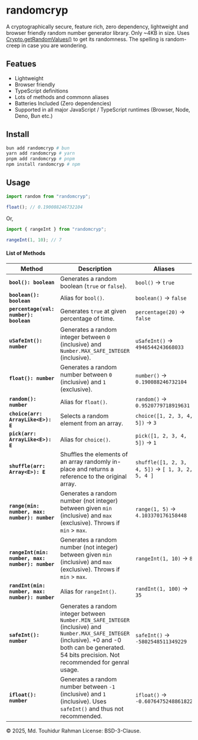# randomcryp

A cryptographically secure, feature rich, zero dependency, lightweight and browser friendly random number generator library. Only ~4KB in size.
Uses [Crypto.getRandomValues()](https://developer.mozilla.org/en-US/docs/Web/API/Crypto/getRandomValues) to get its randomness.
The spelling is random-creep in case you are wondering.

## Featues

- Lightweight
- Browser friendly
- TypeScript definitions
- Lots of methods and commonn aliases
- Batteries Included (Zero dependencies)
- Supported in all major JavaScript / TypeScript runtimes (Browser, Node, Deno, Bun etc.)

## Install

```bash
bun add randomcryp # bun
yarn add randomcryp # yarn
pnpm add randomcryp # pnpm
npm install randomcryp # npm
```

## Usage

```ts
import random from "randomcryp";

float(); // 0.190088246732104
```

Or,

```ts
import { rangeInt } from "randomcryp";

rangeInt(1, 10); // 7
```

#### List of Methods

| Method                                           | Description                                                                                                                                                                                               | Aliases                                          |
| ------------------------------------------------ | --------------------------------------------------------------------------------------------------------------------------------------------------------------------------------------------------------- | ------------------------------------------------ |
| **`bool(): boolean`**                            | Generates a random boolean (`true` or `false`).                                                                                                                                                           | `bool()` → `true`                                |
| **`boolean(): boolean`**                         | Alias for `bool()`.                                                                                                                                                                                       | `boolean()` → `false`                            |
| **`percentage(val: number): boolean`**           | Generates `true` at given percentage of time.                                                                                                                                                             | `percentage(20)` → `false`                       |
| **`uSafeInt(): number`**                         | Generates a random integer between `0` (inclusive) and `Number.MAX_SAFE_INTEGER` (inclusive).                                                                                                             | `uSafeInt()` → `4946544243668033`                |
| **`float(): number`**                            | Generates a random number between `0` (inclusive) and `1` (exclusive).                                                                                                                                    | `number()` → `0.190088246732104`                 |
| **`random(): number`**                           | Alias for `float()`.                                                                                                                                                                                      | `random()` → `0.9520779718919631`                |
| **`choice(arr: ArrayLike<E>): E`**               | Selects a random element from an array.                                                                                                                                                                   | `choice([1, 2, 3, 4, 5])` → `3`                  |
| **`pick(arr: ArrayLike<E>): E`**                 | Alias for `choice()`.                                                                                                                                                                                     | `pick([1, 2, 3, 4, 5])` → `1`                    |
| **`shuffle(arr: Array<E>): E`**                  | Shuffles the elements of an array randomly in-place and returns a reference to the original array.                                                                                                        | `shuffle([1, 2, 3, 4, 5])` → `[ 1, 3, 2, 5, 4 ]` |
| **`range(min: number, max: number): number`**    | Generates a random number (not integer) between given `min` (inclusive) and `max` (exclusive). Throws if `min` > `max`.                                                                                   | `range(1, 5)` → `4.103370176158448`              |
| **`rangeInt(min: number, max: number): number`** | Generates a random number (not integer) between given `min` (inclusive) and `max` (exclusive). Throws if `min` > `max`.                                                                                   | `rangeInt(1, 10)` → `8`                          |
| **`randInt(min: number, max: number): number`**  | Alias for `rangeInt()`.                                                                                                                                                                                   | `randInt(1, 100)` → `35`                         |
| **`safeInt(): number`**                          | Generates a random integer between `Number.MIN_SAFE_INTEGER` (inclusive) and `Number.MAX_SAFE_INTEGER` (inclusive). +0 and -0 both can be generated. 54 bits precision. Not recommended for genral usage. | `safeInt()` → `-5802548511349229`                |
| **`ifloat(): number`**                           | Generates a random number between `-1` (inclusive) and `1` (inclusive). Uses `safeInt()` and thus not recommended.                                                                                        | `ifloat()` → `-0.6076475248861822`               |

© 2025, Md. Touhidur Rahman
License: BSD-3-Clause.
